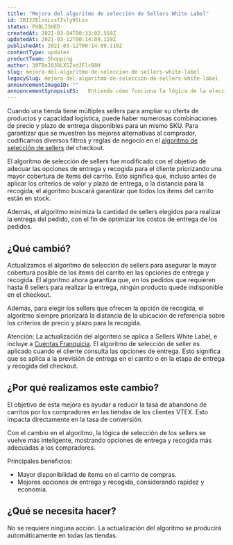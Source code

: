 ```yaml
---
title: "Mejora del algoritmo de selección de Sellers White Label"
id: 2BI2ZElxvLvsfZsly9lLsx
status: PUBLISHED
createdAt: 2021-03-04T00:33:02.559Z
updatedAt: 2021-03-12T00:14:09.119Z
publishedAt: 2021-03-12T00:14:09.119Z
contentType: updates
productTeam: Shopping
author: 30TBnJ838LXSZvdJFlcB8H
slug: mejora-del-algoritmo-de-seleccion-de-sellers-white-label
legacySlug: mejora-del-algoritmo-de-seleccion-de-sellers-white-label
announcementImageID: ""
announcementSynopsisES:   Entienda cómo funciona la lógica de la elección de sellers para entrega o recogida.
---
```


Cuando una tienda tiene múltiples sellers para ampliar su oferta de productos y capacidad logística, puede haber numerosas combinaciones de precio y plazo de entrega disponibles para un mismo SKU. Para garantizar que se muestren las mejores alternativas al comprador, codificamos diversos filtros y reglas de negocio en el [algoritmo de selección de sellers](https://help.vtex.com/es/tutorial/algoritmo-de-selecao-de-white-label-sellers--3MemNQ4pKkWCpMdzI27AHa?&utm_source=autocomplete) del checkout.

El algoritmo de selección de sellers fue modificado con el objetivo de adecuar las opciones de entrega y recogida para el cliente priorizando una mayor cobertura de ítems del carrito. Esto significa que, incluso antes de aplicar los criterios de valor y plazo de entrega, o la distancia para la recogida, el algoritmo buscará garantizar que todos los ítems del carrito están en stock.

Además, el algoritmo minimiza la cantidad de sellers elegidos para realizar la entrega del pedido, con el fin de optimizar los costos de entrega de los pedidos.

## ¿Qué cambió?

Actualizamos el algoritmo de selección de sellers para asegurar la mayor cobertura posible de los ítems del carrito en las opciones de entrega y recogida. El algoritmo ahora garantiza que, en los pedidos que requieren hasta 6 sellers para realizar la entrega, ningún producto quede indisponible en el checkout. 

Además, para elegir los sellers que ofrecen la opción de recogida, el algoritmo siempre priorizará la distancia de la ubicación de referencia sobre los criterios de precio y plazo para la recogida.

<div class="alert alert-warning">
Atención: La actualización del algoritmo se aplica a Sellers White Label, e incluye a <a href="https://help.vtex.com/es/tutorial/definicoes-de-conta-franquia-e-seller-white-label--5orlGHyDHGAYciQ64oEgKa">Cuentas Franquicia</a>. El algoritmo de selección de seller es aplicado cuando el cliente consulta las opciones de entrega. Esto significa que se aplica a la previsión de entrega en el carrito o en la etapa de entrega y recogida del checkout.
</div>

## ¿Por qué realizamos este cambio?
El objetivo de esta mejora es ayudar a reducir la tasa de abandono de carritos por los compradores en las tiendas de los clientes VTEX. Esto impacta directamente en la tasa de conversión.

Con el cambio en el algoritmo, la lógica de selección de los sellers se vuelve más inteligente, mostrando opciones de entrega y recogida más adecuadas a los compradores.

Principales beneficios:
- Mayor disponibilidad de ítems en el carrito de compras.  
- Mejores opciones de entrega y recogida, considerando rapidez y economía.

## ¿Qué se necesita hacer?

No se requiere ninguna acción. La actualización del algoritmo se producirá automáticamente en todas las tiendas.


